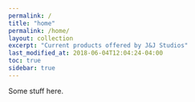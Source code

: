 ```yaml
---
permalink: /
title: "home"
permalink: /home/
layout: collection
excerpt: "Current products offered by J&J Studios"
last_modified_at: 2018-06-04T12:04:24-04:00
toc: true
sidebar: true
---
```


Some stuff here.
